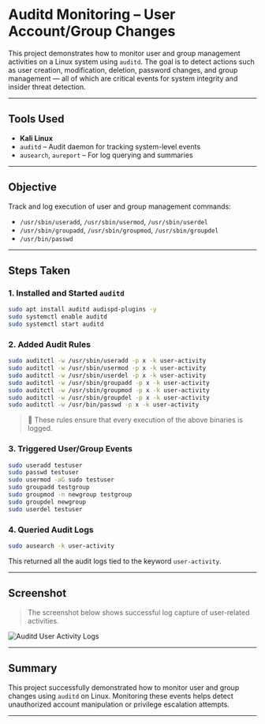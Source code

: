 # Auditd Monitoring – User Account/Group Changes

This project demonstrates how to monitor user and group management activities on a Linux system using `auditd`. The goal is to detect actions such as user creation, modification, deletion, password changes, and group management — all of which are critical events for system integrity and insider threat detection.

---

##  Tools Used

- **Kali Linux**
- `auditd` – Audit daemon for tracking system-level events
- `ausearch`, `aureport` – For log querying and summaries

---

##  Objective

Track and log execution of user and group management commands:

- `/usr/sbin/useradd`, `/usr/sbin/usermod`, `/usr/sbin/userdel`
- `/usr/sbin/groupadd`, `/usr/sbin/groupmod`, `/usr/sbin/groupdel`
- `/usr/bin/passwd`

---

##  Steps Taken

### 1. Installed and Started `auditd`

```bash
sudo apt install auditd audispd-plugins -y
sudo systemctl enable auditd
sudo systemctl start auditd
````

### 2. Added Audit Rules

```bash
sudo auditctl -w /usr/sbin/useradd -p x -k user-activity
sudo auditctl -w /usr/sbin/usermod -p x -k user-activity
sudo auditctl -w /usr/sbin/userdel -p x -k user-activity
sudo auditctl -w /usr/sbin/groupadd -p x -k user-activity
sudo auditctl -w /usr/sbin/groupmod -p x -k user-activity
sudo auditctl -w /usr/sbin/groupdel -p x -k user-activity
sudo auditctl -w /usr/bin/passwd -p x -k user-activity
```

> 🔁 These rules ensure that every execution of the above binaries is logged.

### 3. Triggered User/Group Events

```bash
sudo useradd testuser
sudo passwd testuser
sudo usermod -aG sudo testuser
sudo groupadd testgroup
sudo groupmod -n newgroup testgroup
sudo groupdel newgroup
sudo userdel testuser
```

### 4. Queried Audit Logs

```bash
sudo ausearch -k user-activity
```

This returned all the audit logs tied to the keyword `user-activity`.

---

##  Screenshot

> The screenshot below shows successful log capture of user-related activities.

![Auditd User Activity Logs](./screenshot.png)

---

##  Summary

This project successfully demonstrated how to monitor user and group changes using `auditd` on Linux. Monitoring these events helps detect unauthorized account manipulation or privilege escalation attempts.

---

